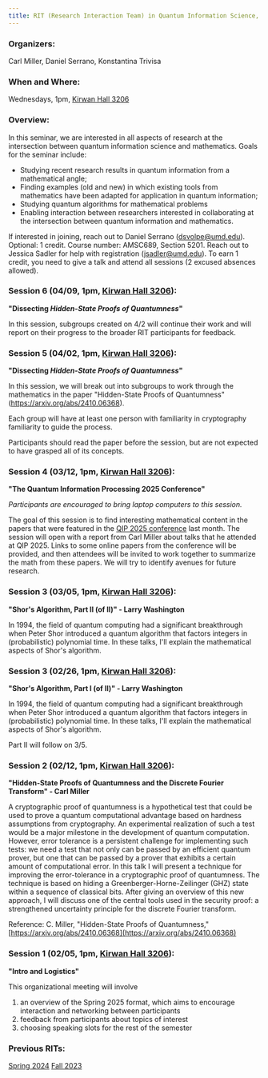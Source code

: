 ```yaml
---
title: RIT (Research Interaction Team) in Quantum Information Science, Spring 2025
---
```

### Organizers:
Carl Miller, Daniel Serrano, Konstantina Trivisa

### When and Where:
Wednesdays, 1pm, [Kirwan Hall 3206](https://maps.app.goo.gl/UwXzPyRfxHAD5ajaA)

### Overview:
In this seminar, we are interested in all aspects of research at the intersection between quantum information science and mathematics.
Goals for the seminar include:
- Studying recent research results in quantum information from a mathematical angle;
- Finding examples (old and new) in which existing tools from mathematics have been adapted for application in quantum information;
- Studying quantum algorithms for mathematical problems
- Enabling interaction between researchers interested in collaborating at the intersection between quantum information and mathematics.

If interested in joining, reach out to Daniel Serrano (dsvolpe@umd.edu).
Optional: 1 credit. Course number: AMSC689, Section 5201. Reach out to Jessica Sadler for help with registration (jsadler@umd.edu). To earn 1 credit, you need to give a talk and attend all sessions (2 excused absences allowed).

### Session 6 (04/09, 1pm, [Kirwan Hall 3206](https://maps.app.goo.gl/UwXzPyRfxHAD5ajaA)):
__"Dissecting *Hidden-State Proofs of Quantumness*"__

In this session, subgroups created on 4/2 will continue their work and will report on their progress to the broader RIT participants for feedback.

### Session 5 (04/02, 1pm, [Kirwan Hall 3206](https://maps.app.goo.gl/UwXzPyRfxHAD5ajaA)):
__"Dissecting *Hidden-State Proofs of Quantumness*"__

In this session, we will break out into subgroups to work through the mathematics in the paper "Hidden-State Proofs of Quantumness" (https://arxiv.org/abs/2410.06368).

Each group will have at least one person with familiarity in cryptography familiarity to guide the process.

Participants should read the paper before the session, but are not expected to have grasped all of its concepts.

### Session 4 (03/12, 1pm, [Kirwan Hall 3206](https://maps.app.goo.gl/UwXzPyRfxHAD5ajaA)):
__"The Quantum Information Processing 2025 Conference"__

_Participants are encouraged to bring laptop computers to this session._

The goal of this session is to find interesting mathematical content in the papers that were featured in the [QIP 2025 conference](https://rsvp.duke.edu/event/qip2025/home) last month. The session will open with a report from Carl Miller about talks that he attended at QIP 2025. Links to some online papers from the conference will be provided, and then attendees will be invited to work together to summarize the math from these papers.  We will try to identify avenues for future research.

### Session 3 (03/05, 1pm, [Kirwan Hall 3206](https://maps.app.goo.gl/UwXzPyRfxHAD5ajaA)):
__"Shor's Algorithm, Part II (of II)" - Larry Washington__

In 1994, the field of quantum computing had a significant breakthrough when Peter Shor introduced a quantum algorithm that factors integers in (probabilistic) polynomial time.
In these talks, I'll explain the mathematical aspects of Shor's algorithm.

### Session 3 (02/26, 1pm, [Kirwan Hall 3206](https://maps.app.goo.gl/UwXzPyRfxHAD5ajaA)):
__"Shor's Algorithm, Part I (of II)" - Larry Washington__

In 1994, the field of quantum computing had a significant breakthrough when Peter Shor introduced a quantum algorithm that factors integers in (probabilistic) polynomial time.
In these talks, I'll explain the mathematical aspects of Shor's algorithm.

Part II will follow on 3/5.

### Session 2 (02/12, 1pm, [Kirwan Hall 3206](https://maps.app.goo.gl/UwXzPyRfxHAD5ajaA)):
__"Hidden-State Proofs of Quantumness and the Discrete Fourier Transform" - Carl Miller__

A cryptographic proof of quantumness is a hypothetical test that could be used to prove a quantum computational advantage based on hardness assumptions from cryptography.  An experimental realization of such a test would be a major milestone in the development of quantum computation.  However, error tolerance is a persistent challenge for implementing such tests: we need a test that not only can be passed by an efficient quantum prover, but one that can be passed by a prover that exhibits a certain amount of computational error.  In this talk I will present a technique for improving the error-tolerance in a cryptographic proof of quantumness. The technique is based on hiding a Greenberger-Horne-Zeilinger (GHZ) state within a sequence of classical bits.  After giving an overview of this new approach, I will discuss one of the central tools used in the security proof: a strengthened uncertainty principle for the discrete Fourier transform.

Reference: C. Miller, "Hidden-State Proofs of Quantumness," [https://arxiv.org/abs/2410.06368](https://arxiv.org/abs/2410.06368)

### Session 1 (02/05, 1pm, [Kirwan Hall 3206](https://maps.app.goo.gl/UwXzPyRfxHAD5ajaA)):
__"Intro and Logistics"__

This organizational meeting will involve
1) an overview of the Spring 2025 format, which aims to encourage interaction and networking between participants
2) feedback from participants about topics of interest
3) choosing speaking slots for the rest of the semester

### Previous RITs:
[Spring 2024](/rit_spring2024)
[Fall 2023](/rit_fall2023)
